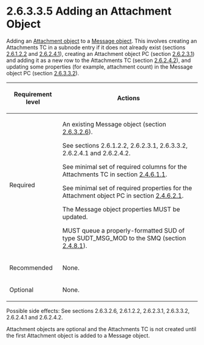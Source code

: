 <html dir="LTR" xmlns:mshelp="http://msdn.microsoft.com/mshelp" xmlns:ddue="http://ddue.schemas.microsoft.com/authoring/2003/5" xmlns:xlink="http://www.w3.org/1999/xlink" xmlns:tool="http://www.microsoft.com/tooltip">
    <head>
        <meta http-equiv="Content-Type" content="text/html; CHARSET=utf-8"></meta>
        <meta name="save" content="history"></meta>
        <title>2.6.3.3.5 Adding an Attachment Object</title>
        <xml>
            <mshelp:toctitle title="2.6.3.3.5 Adding an Attachment Object"></mshelp:toctitle>
            <mshelp:rltitle title="[MS-PST]: Adding an Attachment Object"></mshelp:rltitle>
            <mshelp:keyword index="A" term="14d77d83-bd42-4da8-b9ce-22b41c951c9d"></mshelp:keyword>
            <mshelp:attr name="DCSext.ContentType" value="open specification"></mshelp:attr>
            <mshelp:attr name="AssetID" value="14d77d83-bd42-4da8-b9ce-22b41c951c9d"></mshelp:attr>
            <mshelp:attr name="TopicType" value="kbRef"></mshelp:attr>
            <mshelp:attr name="DCSext.Title" value="[MS-PST]: Adding an Attachment Object" />
        </xml>
    </head>
    <body>
        <div id="header">
            <h1 class="heading">2.6.3.3.5 Adding an Attachment Object</h1>
        </div>
        <div id="mainSection">
            <div id="mainBody">
                <div id="allHistory" class="saveHistory"></div>
                <div id="sectionSection0" class="section" name="collapseableSection">
                    

<p>Adding an <a href="08220cc9-69b1-4072-a2e7-2a0ff201d505.md#gt_6ab4cacc-0e1a-4843-b9e5-4f1fee5a695a">Attachment
object</a> to a <a href="08220cc9-69b1-4072-a2e7-2a0ff201d505.md#gt_b6c15d0c-d992-421d-ba96-99d3b63894cf">Message
object</a>. This involves creating an Attachments TC in a subnode entry if it
does not already exist (sections <a href="4ff272a2-5e54-4777-8eb6-8019e6f63d15.md">2.6.1.2.2</a> and <a href="a3cafcd6-454a-46b4-a122-ebbda9ae56fb.md">2.6.2.4.1</a>), creating an
Attachment object PC (section <a href="1e645de0-2291-457d-8e3b-3ae415a481ce.md">2.6.2.3.1</a>) and adding it
as a new row to the Attachments TC (section <a href="1a94f596-d840-4f66-824e-af1024fb6944.md">2.6.2.4.2</a>), and updating
some properties (for example, attachment count) in the Message object PC
(section <a href="bd155f0d-2dd7-4f97-9604-67a12fe39090.md">2.6.3.3.2</a>).</p>

<table>
 <thead>
  <tr>
   <th>
   <p>Requirement level</p>
   </th>
   <th>
   <p><b><span>Actions</span></b></p>
   </th>
  </tr>
 </thead>
 <tr>
  <td>
  <p>Required</p>
  </td>
  <td>
  <p>An existing Message object (section <a href="eaab9353-53fe-448f-a32f-d45afd3c4b5d.md">2.6.3.2.6</a>).</p>
  <p>See sections 2.6.1.2.2, 2.6.2.3.1, 2.6.3.3.2,
  2.6.2.4.1 and 2.6.2.4.2.</p>
  <p>See minimal set of required columns for the
  Attachments TC in section <a href="47c336f7-2d9b-4f22-91c7-5bb422aaebbb.md">2.4.6.1.1</a>.</p>
  <p>See minimal set of required properties for the
  Attachment object PC in section <a href="37b3a8d1-acde-4759-820d-6febd7befba8.md">2.4.6.2.1</a>.</p>
  <p>The Message object properties MUST be updated.</p>
  <p>MUST queue a properly-formatted SUD of type
  SUDT_MSG_MOD to the SMQ (section <a href="feced5b5-714b-47e1-8ca0-a8aae53c2fe4.md">2.4.8.1</a>).</p>
  </td>
 </tr>
 <tr>
  <td>
  <p>Recommended</p>
  </td>
  <td>
  <p>None.</p>
  </td>
 </tr>
 <tr>
  <td>
  <p>Optional</p>
  </td>
  <td>
  <p>None.</p>
  </td>
 </tr>
</table>

<p>Possible side effects: See sections 2.6.3.2.6, 2.6.1.2.2,
2.6.2.3.1, 2.6.3.3.2, 2.6.2.4.1 and 2.6.2.4.2.</p>

<p>Attachment objects are optional and the Attachments TC is
not created until the first Attachment object is added to a Message object.</p>
                </div>
            </div>
        </div>
    </body>
</html>